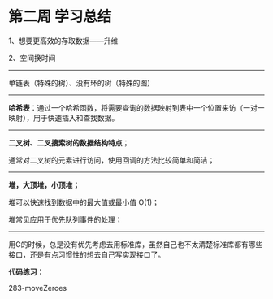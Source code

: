 # 第二周 学习总结

1、想要更高效的存取数据——升维

2、空间换时间

------

单链表（特殊的树）、没有环的树（特殊的图）

------

**哈希表**：通过一个哈希函数，将需要查询的数据映射到表中一个位置来访（一对一映射），用于快速插入和查找数据。

------

**二叉树、二叉搜索树的数据结构特点**；

通常对二叉树的元素进行访问，使用回调的方法比较简单和简洁；

------

**堆，大顶堆，小顶堆；**

堆可以快速找到数据中的最大值或最小值 O(1)；

堆常见应用于优先队列事件的处理；

------

用C的时候，总是没有优先考虑去用标准库，虽然自己也不太清楚标准库都有哪些接口，还是有点习惯性的想去自己写实现接口了。



**代码练习：**

283-moveZeroes